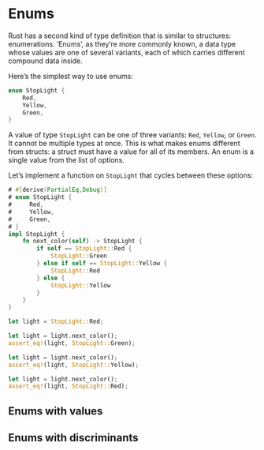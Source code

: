 # Enums

Rust has a second kind of type definition that is similar to structures:
enumerations. ‘Enums’, as they’re more commonly known, a data type whose values
are one of several variants, each of which carries different compound data
inside.

Here’s the simplest way to use enums:

```rust
enum StopLight {
    Red,
    Yellow,
    Green,
}
```

A value of type `StopLight` can be one of three variants: `Red`, `Yellow`, or
`Green`. It cannot be multiple types at once. This is what makes enums
different from structs: a struct must have a value for all of its members. An
enum is a single value from the list of options.

Let’s implement a function on `StopLight` that cycles between these options:

```rust
# #[derive(PartialEq,Debug)]
# enum StopLight {
#     Red,
#     Yellow,
#     Green,
# }
impl StopLight {
    fn next_color(self) -> StopLight {
        if self == StopLight::Red {
            StopLight::Green
        } else if self == StopLight::Yellow {
            StopLight::Red
        } else {
            StopLight::Yellow
        }
    }
}

let light = StopLight::Red;

let light = light.next_color();
assert_eq!(light, StopLight::Green);

let light = light.next_color();
assert_eq!(light, StopLight::Yellow);

let light = light.next_color();
assert_eq!(light, StopLight::Red);
```

## Enums with values

## Enums with discriminants
